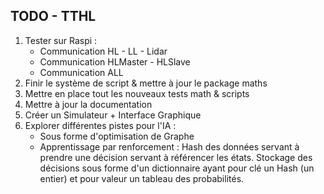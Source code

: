 ## TODO - TTHL

1. Tester sur Raspi :
    * Communication HL - LL - Lidar
    * Communication HLMaster - HLSlave
    * Communication ALL
2. Finir le système de script & mettre à jour le package maths
3. Mettre en place tout les nouveaux tests math & scripts
4. Mettre à jour la documentation
5. Créer un Simulateur + Interface Graphique
6. Explorer différentes pistes pour l'IA :
    * Sous forme d'optimisation de Graphe
    * Apprentissage par renforcement : Hash des données servant à prendre une décision
      servant à référencer les états. Stockage des décisions sous forme d'un dictionnaire
      ayant pour clé un Hash (un entier) et pour valeur un tableau des probabilités.
